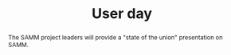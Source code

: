 ---
url: /user-day/2020/samm-update/
type: user-day
title: User day
name: OWASP SAMM Update
speaker: Bart De Win and Sebastien Deleersnyder
image: 
affiliation: OWASP
role: SAMM project leaders
twitter: "@owaspsamm"
abstract: |
    The SAMM project leaders will provide a "state of the union" presentation on SAMM.
bio: | 
    Seba is co-founder, CEO of Toreon and a proponent of application security as a holistic endeavor. He started the Belgian OWASP chapter, was a member of the OWASP Foundation Board and performed several public presentations on Application Security. Seba also co-organized the yearly security & hacker BruCON conference and trainings in Belgium. 

    Bart De Win is a director within PwC Belgium with 20 years of experience in the development and evaluation of software. He has an extensive background in the field, including a Ph.D. and research on methods and techniques for software security.
---